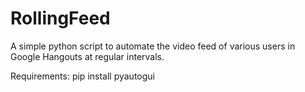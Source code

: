 # RollingFeed
A simple python script to automate the video feed of various users in Google Hangouts at regular intervals.

Requirements:
pip install pyautogui
